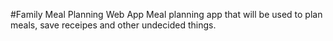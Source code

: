 #Family Meal Planning Web App
Meal planning app that will be used to plan meals, save receipes and other undecided things.
